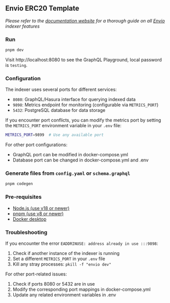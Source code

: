 ## Envio ERC20 Template

*Please refer to the [documentation website](https://docs.envio.dev) for a thorough guide on all [Envio](https://envio.dev) indexer features*

### Run

```bash
pnpm dev
```

Visit http://localhost:8080 to see the GraphQL Playground, local password is `testing`.

### Configuration

The indexer uses several ports for different services:
- `8080`: GraphQL/Hasura interface for querying indexed data
- `9898`: Metrics endpoint for monitoring (configurable via `METRICS_PORT`)
- `5432`: PostgreSQL database for data storage

If you encounter port conflicts, you can modify the metrics port by setting the `METRICS_PORT` environment variable in your `.env` file:

```bash
METRICS_PORT=9899  # Use any available port
```

For other port configurations:
- GraphQL port can be modified in docker-compose.yml
- Database port can be changed in docker-compose.yml and .env

### Generate files from `config.yaml` or `schema.graphql`

```bash
pnpm codegen
```

### Pre-requisites

- [Node.js (use v18 or newer)](https://nodejs.org/en/download/current)
- [pnpm (use v8 or newer)](https://pnpm.io/installation)
- [Docker desktop](https://www.docker.com/products/docker-desktop/)

### Troubleshooting

If you encounter the error `EADDRINUSE: address already in use :::9898`:
1. Check if another instance of the indexer is running
2. Set a different `METRICS_PORT` in your `.env` file
3. Kill any stray processes: `pkill -f "envio dev"`

For other port-related issues:
1. Check if ports 8080 or 5432 are in use
2. Modify the corresponding port mappings in docker-compose.yml
3. Update any related environment variables in .env
